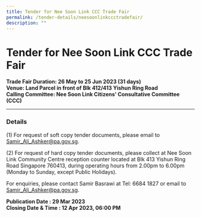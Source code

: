 ```yaml
---
title: Tender for Nee Soon Link CCC Trade Fair
permalink: /tender-details/neesoonlinkccctradefair/
description: ""
---
```

Tender for Nee Soon Link CCC Trade Fair
=======================================

**Trade Fair Duration: 26 May to 25 Jun 2023 (31 days) <br>
Venue: Land Parcel in front of Blk 412/413 Yishun Ring Road<br>
Calling Committee: Nee Soon Link Citizens' Consultative Committee (CCC)**

* * *

### Details
(1) For request of soft copy tender documents, please email to Samir_Ali_Ashker@pa.gov.sg.

(2) For request of hard copy tender documents, please collect at Nee Soon Link Community Centre reception counter located at Blk 413 Yishun Ring Road Singapore 760413, during operating hours from 2.00pm to 6.00pm (Monday to Sunday, except Public Holidays). 

For enquiries, please contact Samir Basrawi at Tel: 6684 1827 or email to Samir_Ali_Ashker@pa.gov.sg.


**Publication Date : 29 Mar 2023** <br>
**Closing Date &amp; Time : 12 Apr 2023, 06:00 PM**